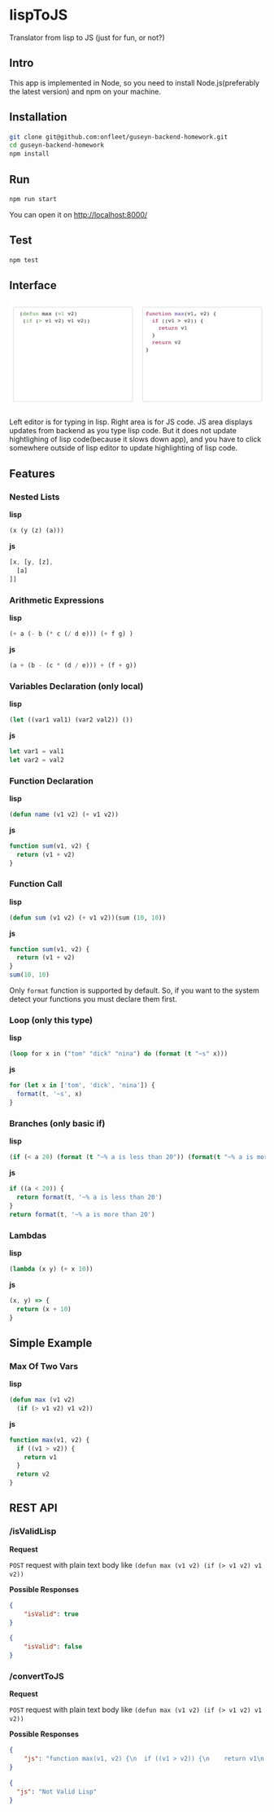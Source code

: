# lispToJS
Translator from lisp to JS (just for fun, or not?)

## Intro

This app is implemented in Node, so you need to install Node.js(preferably the latest version) and npm on your machine.

## Installation

```bash
git clone git@github.com:onfleet/guseyn-backend-homework.git
cd guseyn-backend-homework
npm install
```

## Run

```bash
npm run start
```

You can open it on [http://localhost:8000/](http://localhost:8000/)

## Test

```bash
npm test
```

## Interface

![](interface.png)

Left editor is for typing in lisp. Right area is for JS code. JS area displays updates from backend as you type lisp code. But it does not update hightlighing of lisp code(because it slows down app), and you have to click somewhere outside of lisp editor to update highlighting of lisp code.

## Features

### Nested Lists

**lisp**
```lisp
(x (y (z) (a)))
```
**js**
```js
[x, [y, [z],
  [a]
]]
```

### Arithmetic Expressions

**lisp**
```lisp
(+ a (- b (* c (/ d e))) (+ f g) )
```
**js**
```js
(a + (b - (c * (d / e))) + (f + g))
```

### Variables Declaration (only local)

**lisp**
```lisp
(let ((var1 val1) (var2 val2)) ())
```
**js**
```js
let var1 = val1
let var2 = val2
```

### Function Declaration

**lisp**
```lisp
(defun name (v1 v2) (+ v1 v2))
```
**js**
```js
function sum(v1, v2) {
  return (v1 + v2)
}
```

### Function Call

**lisp**
```lisp
(defun sum (v1 v2) (+ v1 v2))(sum (10, 10))
```
**js**
```js
function sum(v1, v2) {
  return (v1 + v2)
}
sum(10, 10)
```

Only `format` function is supported by default. So, if you want to the system detect your functions you must declare them first.

### Loop (only this type)

**lisp**
```lisp
(loop for x in ("tom" "dick" "nina") do (format (t "~s" x)))
```

**js**
```js
for (let x in ['tom', 'dick', 'nina']) {
  format(t, '~s', x)
}
```

### Branches (only basic if)

**lisp**
```lisp
(if (< a 20) (format (t "~% a is less than 20")) (format(t "~% a is more than 20"))) 
```

**js**
```js
if ((a < 20)) {
  return format(t, '~% a is less than 20')
}
return format(t, '~% a is more than 20')
```

### Lambdas

**lisp**
```lisp
(lambda (x y) (+ x 10))
```

**js**
```js
(x, y) => {
  return (x + 10)
}
```

## Simple Example

### Max Of Two Vars

**lisp**
```lisp
(defun max (v1 v2) 
  (if (> v1 v2) v1 v2))
```

**js**
```js
function max(v1, v2) {
  if ((v1 > v2)) {
    return v1
  }
  return v2
}
````

## REST API

### /isValidLisp

**Request**

`POST` request with plain text body like `(defun max (v1 v2) (if (> v1 v2) v1 v2))`

**Possible Responses**

```json
{
    "isValid": true
}
```

```json
{
    "isValid": false
}
```
### /convertToJS

**Request**

`POST` request with plain text body like `(defun max (v1 v2) (if (> v1 v2) v1 v2))`

**Possible Responses**

```json
{
    "js": "function max(v1, v2) {\n  if ((v1 > v2)) {\n    return v1\n  }\n  return v2\n}"
}
```

```json
{
  "js": "Not Valid Lisp"
}
```
